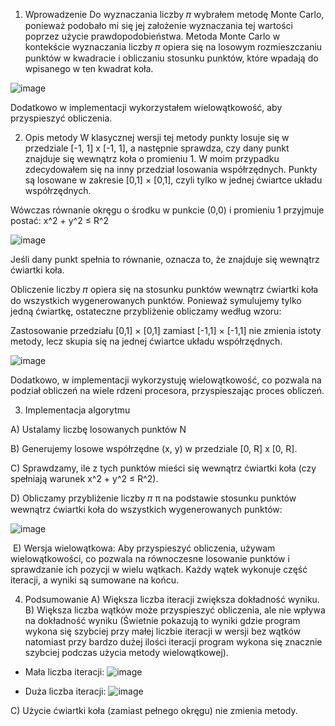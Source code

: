 1. Wprowadzenie
Do wyznaczania liczby 𝜋 wybrałem metodę Monte Carlo, ponieważ podobało mi się jej założenie wyznaczania tej wartości poprzez użycie prawdopodobieństwa. Metoda Monte Carlo w kontekście wyznaczania liczby 𝜋
opiera się na losowym rozmieszczaniu punktów w kwadracie i obliczaniu stosunku punktów, które wpadają do wpisanego w ten kwadrat koła.

![image](https://github.com/user-attachments/assets/01207e89-22e2-4755-bdde-c7b384702483)

Dodatkowo w implementacji wykorzystałem wielowątkowość, aby przyspieszyć obliczenia.

2. Opis metody
W klasycznej wersji tej metody punkty losuje się w przedziale [-1, 1] x [-1, 1], a następnie sprawdza, czy dany punkt znajduje się wewnątrz koła o promieniu 1. W moim przypadku zdecydowałem się na inny przedział losowania współrzędnych. Punkty są losowane w zakresie [0,1] × [0,1], czyli tylko w jednej ćwiartce układu współrzędnych.

Wówczas równanie okręgu o środku w punkcie (0,0) i promieniu 1 przyjmuje postać:
x^2 + y^2 ≤ R^2

![image](https://github.com/user-attachments/assets/d103b0fb-8ca4-4b5b-ada0-2f6c41680917)

Jeśli dany punkt spełnia to równanie, oznacza to, że znajduje się wewnątrz ćwiartki koła.

Obliczenie liczby 𝜋 opiera się na stosunku punktów wewnątrz ćwiartki koła do wszystkich wygenerowanych punktów. Ponieważ symulujemy tylko jedną ćwiartkę, ostateczne przybliżenie obliczamy według wzoru:
 
Zastosowanie przedziału [0,1] × [0,1] zamiast [-1,1] × [-1,1] nie zmienia istoty metody, lecz skupia się na jednej ćwiartce układu współrzędnych.

![image](https://github.com/user-attachments/assets/bf4b2cd8-e6e3-47a2-9839-19ca0321e8d0)

Dodatkowo, w implementacji wykorzystuję wielowątkowość, co pozwala na podział obliczeń na wiele rdzeni procesora, przyspieszając proces obliczeń.

3. Implementacja algorytmu

A) Ustalamy liczbę losowanych punktów N

B) Generujemy losowe współrzędne (x, y) w przedziale [0, R] x [0, R]. 

C) Sprawdzamy, ile z tych punktów mieści się wewnątrz ćwiartki koła (czy spełniają warunek x^2 + y^2 ≤ R^2). 

D)  Obliczamy przybliżenie liczby 𝜋 π na podstawie stosunku punktów wewnątrz ćwiartki koła do wszystkich wygenerowanych punktów: 


![image](https://github.com/user-attachments/assets/bf4b2cd8-e6e3-47a2-9839-19ca0321e8d0)

​ 
E) Wersja wielowątkowa:
Aby przyspieszyć obliczenia, używam wielowątkowości, co pozwala na równoczesne losowanie punktów i sprawdzanie ich pozycji w wielu wątkach. Każdy wątek wykonuje część iteracji, a wyniki są sumowane na końcu.

4. Podsumowanie
A) Większa liczba iteracji zwiększa dokładność wyniku.
B) Większa liczba wątków może przyspieszyć obliczenia, ale nie wpływa na dokładność wyniku (Świetnie pokazują to wyniki gdzie program wykona się szybciej przy małej liczbie iteracji w wersji bez wątków natomiast przy bardzo dużej ilości iteracji program wykona się znacznie szybciej podczas użycia metody wielowątkowej).

 - Mała liczba iteracji:
  ![image](https://github.com/user-attachments/assets/69cdc6a5-006f-4afa-a5fb-bfaad8574404)

 
 - Duża liczba iteracji:
   ![image](https://github.com/user-attachments/assets/fa9208c1-87db-46fa-8fdb-083574c8eaa5)
   

C) Użycie ćwiartki koła (zamiast pełnego okręgu) nie zmienia metody.
